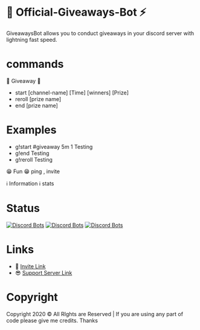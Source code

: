 # 🎁 Official-Giveaways-Bot ⚡
GiveawaysBot allows you to conduct giveaways in your discord server with lightning fast speed. 

#  commands
:gift: Giveaway :gift:
- start [channel-name] [Time] [winners] [Prize]
- reroll [prize name]
- end [prize name]

#  Examples
- g!start #giveaway 5m 1 Testing
- g!end Testing
- g!reroll Testing

:grin: Fun :grin:
ping , invite

:information_source: Information :information_source:
stats

# Status 
[![Discord Bots](https://top.gg/api/widget/status/606587080042086420.svg)](https://top.gg/bot/606587080042086420)
[![Discord Bots](https://top.gg/api/widget/servers/606587080042086420.svg)](https://top.gg/bot/606587080042086420)
[![Discord Bots](https://top.gg/api/widget/upvotes/606587080042086420.svg)](https://top.gg/bot/606587080042086420)

# Links
- 🔗 [Invite Link](https://discord.com/api/oauth2/authorize?client_id=712651546583892058&permissions=8&scope=bot)
- 😎 [Support Server Link](https://discord.gg/yNJ53aAPWN)

# Copyright 
Copyright 2020 © All RIghts are Reserved | If you are using any part of code please give me credits. Thanks
